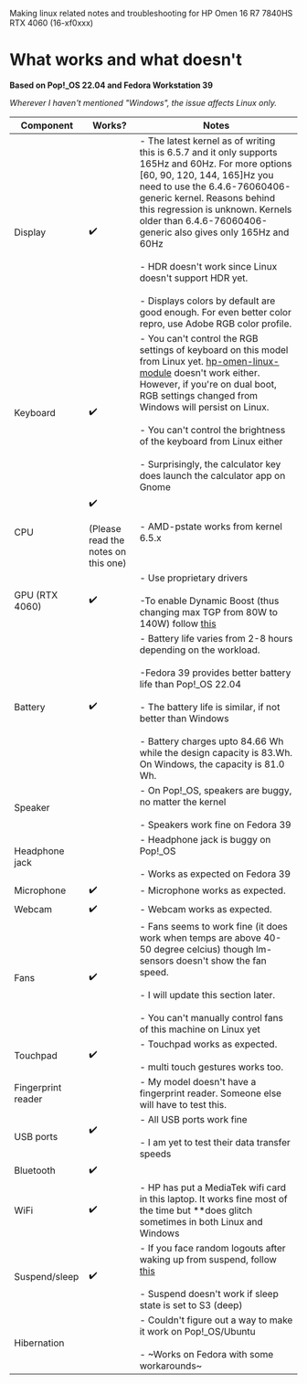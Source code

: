 Making linux related notes and troubleshooting for HP Omen 16 R7 7840HS RTX 4060 (16-xf0xxx) 

# What works and what doesn't

**Based on Pop!_OS 22.04 and Fedora Workstation 39**  

*Wherever I haven't mentioned "Windows", the issue affects Linux only.*

| Component | Works? | Notes |
| --------- | ------ | ----- |
| Display | :heavy_check_mark: |  - The latest kernel as of writing this is 6.5.7 and it only supports 165Hz and 60Hz. For more options [60, 90, 120, 144, 165]Hz you need to use the 6.4.6-76060406-generic kernel. Reasons behind this regression is unknown. Kernels older than 6.4.6-76060406-generic also gives only 165Hz and 60Hz <br><br> - HDR doesn't work since Linux doesn't support HDR yet. <br><br> - Displays colors by default are good enough. For even better color repro, use Adobe RGB color profile. | 
| Keyboard | :heavy_check_mark: | - You can't control the RGB settings of keyboard on this model from Linux yet. [hp-omen-linux-module](https://github.com/pelrun/hp-omen-linux-module) doesn't work either. However, if you're on dual boot, RGB settings changed from Windows will persist on Linux. <br><br> - You can't control the brightness of the keyboard from Linux either <br><br> - Surprisingly, the calculator key does launch the calculator app on Gnome | 
| CPU | :heavy_check_mark: <br><br> (Please read the notes on this one) |  - AMD-pstate works from kernel 6.5.x | 
| GPU (RTX 4060) | :heavy_check_mark: | - Use proprietary drivers <br><br> -To enable Dynamic Boost (thus changing max TGP from 80W to 140W) follow [this](https://github.com/realKarthikNair/16-xf0xxx-linux-troubleshooting/blob/main/enable-max-TGP.md) |
| Battery | :heavy_check_mark: |  - Battery life varies from 2-8 hours depending on the workload. <br><br> -Fedora 39 provides better battery life than Pop!_OS 22.04 <br><br> - The battery life is similar, if not better than Windows <br><br> - Battery charges upto 84.66 Wh while the design capacity is 83.Wh. On Windows, the capacity is 81.0 Wh. | 
| Speaker |  |  - On Pop!_OS, speakers are buggy, no matter the kernel <br><br> - Speakers work fine on Fedora 39 |
| Headphone jack |  | - Headphone jack is buggy on Pop!_OS <br><br> - Works as expected on Fedora 39 |
| Microphone | :heavy_check_mark: |  - Microphone works as expected. |
| Webcam | :heavy_check_mark: |  - Webcam works as expected. |
| Fans | :heavy_check_mark: |  - Fans seems to work fine (it does work when temps are above 40-50 degree celcius) though lm-sensors doesn't show the fan speed. <br><br> - I will update this section later. <br><br> - You can't manually control fans of this machine on Linux yet |
| Touchpad | :heavy_check_mark: |  - Touchpad works as expected. <br><br> - multi touch gestures works too. |
| Fingerprint reader |  |  - My model doesn't have a fingerprint reader. Someone else will have to test this. |
| USB ports | :heavy_check_mark: <br><br> | - All USB ports work fine <br><br> - I am yet to test their data transfer speeds |
| Bluetooth | :heavy_check_mark: | | 
| WiFi | :heavy_check_mark: | - HP has put a MediaTek wifi card in this laptop. It works fine most of the time but **does glitch sometimes in both Linux and Windows | 
| Suspend/sleep | :heavy_check_mark: | - If you face random logouts after waking up from suspend, follow [this](https://github.com/realKarthikNair/16-xf0xxx-linux-troubleshooting/blob/main/fix_suspend.md) <br><br> - Suspend doesn't work if sleep state is set to S3 (deep) | 
| Hibernation |  | - Couldn't figure out a way to make it work on Pop!_OS/Ubuntu <br><br> - ~Works on Fedora with some workarounds~ |
